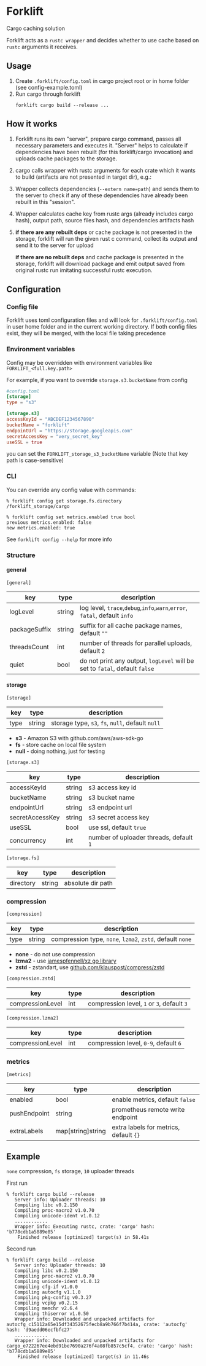# Forklift
Cargo caching solution

Forklift acts as a `rustc wrapper` and decides whether to use cache based on `rustc` arguments it receives.


## Usage

1. Create `.forklift/config.toml` in cargo project root
   or in home folder (see config-example.toml)
2. Run cargo through forklift
   ```shell
   forklift cargo build --release ...
   ```


## How it works
1. Forklift runs its own "server", prepare cargo command, passes all necessary
   parameters and executes it.
   "Server" helps to calculate if dependencies have been rebuilt
   (for this forklift/cargo invocation) and uploads cache packages to the storage.

2. cargo calls wrapper with rustc arguments for each crate which it
   wants to build (artifacts are not presented in target dir), e.g.:

3. Wrapper collects dependencies (`--extern name=path`) and sends them to the
   server to check if any of these dependencies have already been rebuilt in this "session".

4. Wrapper calculates cache key from rustc args (already includes cargo hash),
   output path, source files hash, and dependencies artifacts hash

5. **if there are any rebuilt deps** or cache package is not presented in the storage,
   forklift will run the given rust c command, collect its output and send 
   it to the server for upload

   **if there are no rebuilt deps** and cache package is presented in the storage,
   forklift will download package and emit output saved from original rustc run imitating
   successful rustc execution.


## Configuration

### Config file

Forklift uses toml configuration files and will look for `.forklift/config.toml`
in user home folder and in the current working directory.
If both config files exist, they will be merged, with the local file
taking precedence

### Environment variables

Config may be overridden with environment variables like
`FORKLIFT_<full.key.path>`

For example, if you want to override `storage.s3.bucketName`
from config
```toml
#config.toml
[storage]
type = "s3"

[storage.s3]
accessKeyId = "ABCDEF1234567890"
bucketName = "forklift"
endpointUrl = "https://storage.googleapis.com"
secretAccessKey = "very_secret_key"
useSSL = true
```
you can set the `FORKLIFT_storage_s3_bucketName` variable
(Note that key path is case-sensitive)

### CLI

You can override any config value with commands:
```shell
% forklift config get storage.fs.directory
/forklift_storage/cargo

% forklift config set metrics.enabled true bool
previous metrics.enabled: false
new metrics.enabled: true
```

See `forklift config --help` for more info

### Structure

#### general
`[general]`

| key           | type   | description                                                                 |
|---------------|--------|-----------------------------------------------------------------------------|
| logLevel      | string | log level, `trace`,`debug`,`info`,`warn`,`error`, `fatal`, default `info`   |
| packageSuffix | string | suffix for all cache package names, default `""`                            |
| threadsCount  | int    | number of threads for parallel uploads, default `2`                         |
| quiet         | bool   | do not print any output, `logLevel` will be set to `fatal`, default `false` |

#### storage
`[storage]`

| key  | type   | description                                      |
|------|--------|--------------------------------------------------|
| type | string | storage type, `s3`, `fs`, `null`, default `null` |

- **s3** - Amazon S3 with github.com/aws/aws-sdk-go
- **fs** - store cache on local file system
- **null** - doing nothing, just for testing

`[storage.s3]`

| key             | type   | description                             |
|-----------------|--------|-----------------------------------------|
| accessKeyId     | string | s3 access key id                        |
| bucketName      | string | s3 bucket name                          |
| endpointUrl     | string | s3 endpoint url                         |
| secretAccessKey | string | s3 secret access key                    |
| useSSL          | bool   | use ssl, default `true`                 |
| concurrency     | int    | number of uploader threads, default `1` |


`[storage.fs]`

| key       | type   | description       |
|-----------|--------|-------------------|
| directory | string | absolute dir path |

### compression
`[compression]`

| key  | type   | description                                               |
|------|--------|-----------------------------------------------------------|
| type | string | compression type, `none`, `lzma2`, `zstd`, default `none` |

- **none** - do not use compression
- **lzma2** - use [jamespfennell/xz go library](https://github.com/jamespfennell/xz)
- **zstd** - zstandart, use [github.com/klauspost/compress/zstd](https://github.com/klauspost/compress/tree/master/zstd)

`[compression.zstd]`

| key              | type | description                                |
|------------------|------|--------------------------------------------|
| compressionLevel | int  | compression level, `1` or `3`, default `3` |

`[compression.lzma2]`

| key              | type | description                           |
|------------------|------|---------------------------------------|
| compressionLevel | int  | compression level, `0-9`, default `6` |

### metrics
`[metrics]`

| key          | type              | description                            |
|--------------|-------------------|----------------------------------------|
| enabled      | bool              | enable metrics, default `false`        |
| pushEndpoint | string            | prometheus remote write endpoint       |
| extraLabels  | map[string]string | extra labels for metrics, default `{}` |

## Example

`none` compression, `fs` storage, `10` uploader threads


First run
```shell
% forklift cargo build --release
   Server info: Uploader threads: 10 
   Compiling libc v0.2.150
   Compiling proc-macro2 v1.0.70
   Compiling unicode-ident v1.0.12
   ............
   Wrapper info: Executing rustc, crate: 'cargo' hash: 'b778cdb1a5889e85'
    Finished release [optimized] target(s) in 58.41s
```

Second run
```shell
% forklift cargo build --release
   Server info: Uploader threads: 10
   Compiling libc v0.2.150
   Compiling proc-macro2 v1.0.70
   Compiling unicode-ident v1.0.12
   Compiling cfg-if v1.0.0
   Compiling autocfg v1.1.0
   Compiling pkg-config v0.3.27
   Compiling vcpkg v0.2.15
   Compiling memchr v2.6.4
   Compiling thiserror v1.0.50
   Wrapper info: Downloaded and unpacked artifacts for autocfg_c15112a65e15df34352675fecb8a9b766f7b414a, crate: 'autocfg' hash: 'd9aedd06ecfbfc27'
   ............      
   Wrapper info: Downloaded and unpacked artifacts for cargo_e722267ee4ebd91be7690a276f4a08fb857c5cf4, crate: 'cargo' hash: 'b778cdb1a5889e85'
    Finished release [optimized] target(s) in 11.46s                     
```